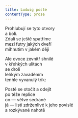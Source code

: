 ```yaml
---
title: Ludwig posté
contentType: prose
---
```


<section>

Prohlubují se tyto otvory  
a bolí.  
Zdali se ještě spatříme  
mezi futry jakých dveří  
mihnutím v jakém ději

Ale ovoce zevnitř shnilé  
v křehkých ulitách  
se drolí  
lehkým zavaděním  
tenhle vyvanulý trik:

Posté se otočit a odejít  
po téže replice  
on — větve sedrané  
já — listí zdrženlivé k jeho povislé  
a rozkývané nahotě

</section>
